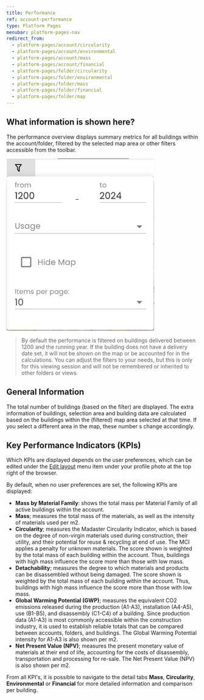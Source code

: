 ```yaml
---
title: Performance
ref: account-performance
type: Platform Pages
menubar: platform-pages-nav
redirect_from:
  - platform-pages/account/circularity
  - platform-pages/account/environmental
  - platform-pages/account/mass
  - platform-pages/account/financial
  - platform-pages/folder/circularity
  - platform-pages/folder/environmental
  - platform-pages/folder/mass
  - platform-pages/folder/financial
  - platform-pages/folder/map
---
```


## What information is shown here?
The performance overview displays summary metrics for all buildings within the account/folder, filtered by the selected map area or other filters accessible from the toolbar.

![filter](/assets/images/platform/account-performance-filter.png)
> By default the performance is filtered on buildings delivered between 1200 and the running year. If the building does not have a delivery date set, it will not be shown on the map or be accounted for in the calculations. You can adjust the filters to your needs, but this is only for this viewing session and will not be remembered or inherited to other folders or views. 

## General Information
The total number of buildings (based on the filter) are displayed. The extra information of buildings, selection area and building data are calculated based on the buildings within the (filtered) map area selected at that time. If you select a different area in the map, these number s change accordingly.

## Key Performance Indicators (KPIs)
Which KPIs are displayed depends on the user preferences, which can be edited under the [Edit layout](../settings.md) menu item under your profile photo at the top right of the browser.

By default, when no user preferences are set, the following KPIs are displayed:
- **Mass by Material Family**: shows the total mass per Material Family of all active buildings within the account. 
- **Mass**; measures the total mass of the materials, as well as the intensity of materials used per m2.
- **Circularity**; measures the Madaster Circularity Indicator, which is based on the degree of non-virgin materials used during construction, their utility, and their potential for reuse & recycling at end of use. The MCI applies a penalty for unknown materials. The score shown is weighted by the total mass of each building within the account. Thus, buildings with high mass influence the score more than those with low mass. 
- **Detachability**; measures the degree to which materials and products can be disassembled without being damaged. The score shown is weighted by the total mass of each building within the account. Thus, buildings with high mass influence the score more than those with low mass. 
- **Global Warming Potential (GWP)**; measures the equivalent CO2 emissions released during the production (A1-A3), installation (A4-A5), use (B1-B5), and disassembly (C1-C4) of a building. Since production data (A1-A3) is most commonly accessible within the construction industry, it is used to establish reliable totals that can be compared between accounts, folders, and buildings. The Global Warming Potential intensity for A1-A3 is also shown per m2.  
- **Net Present Value (NPV)**; measures the present monetary value of materials at their end of life, accounting for the costs of disassembly, transportation and processing for re-sale. The Net Present Value (NPV) is also shown per m2. 

From all KPI's, it is possible to navigate to the detail tabs **Mass**, **Circularity**, **Environmental** or **Financial** for more detailed information and comparison per building. 


